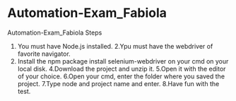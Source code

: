 # Automation-Exam_Fabiola
Automation-Exam_Fabiola
Steps
1. You must have Node.js installed.
2.Ypu must have the webdriver of favorite navigator.
3. Install the npm package install selenium-webdriver on your cmd on your local disk.
4.Download the project and unzip it.
5.Open it with the editor of your choice.
6.Open your cmd, enter the folder where you saved the project.
7.Type node and project name and enter.
8.Have fun with the test.
